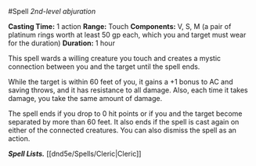 #Spell
*2nd-level abjuration*

**Casting Time:** 1 action
**Range:** Touch
**Components:** V, S, M (a pair of platinum rings worth at least 50 gp each, which you and target must wear for the duration)
**Duration:** 1 hour

This spell wards a willing creature you touch and creates a mystic connection between you and the target until the spell ends.

While the target is within 60 feet of you, it gains a +1 bonus to AC and saving throws, and it has resistance to all damage. Also, each time it takes damage, you take the same amount of damage.

The spell ends if you drop to 0 hit points or if you and the target become separated by more than 60 feet. It also ends if the spell is cast again on either of the connected creatures. You can also dismiss the spell as an action.

***Spell Lists.*** [[dnd5e/Spells/Cleric\|Cleric]]